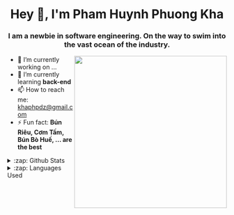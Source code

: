 <h1 align= "center"><b>Hey 👋, I'm Pham Huynh Phuong Kha</b></h1>
<h3 align= "center">I am a newbie in software engineering. On the way to swim into the vast ocean of the industry.</h3>

<img align="right" width="350" height="350" src="https://www.bing.com/images/search?view=detailV2&ccid=KQNWi2vl&id=CA72EDFFF237A3E953F2B00494A2F0EA81489998&thid=OIP.KQNWi2vloH_T9TIYucWKWwHaEK&mediaurl=https%3a%2f%2fc4.wallpaperflare.com%2fwallpaper%2f547%2f392%2f50%2fousama-ranking-anime-boys-simple-background-hd-wallpaper-preview.jpg&cdnurl=https%3a%2f%2fth.bing.com%2fth%2fid%2fR.2903568b6be5a07fd3f53218b9c58a5b%3frik%3dmJlIgerwopQEsA%26pid%3dImgRaw%26r%3d0&exph=410&expw=728&q=boji+anime&simid=608041978281592819&FORM=IRPRST&ck=532F7F78BC3E26D4028E406977A972B7&selectedIndex=0&itb=0&idpp=overlayview&ajaxhist=0&ajaxserp=0">

- 🔭 I’m currently working on ...
- 🌱 I’m currently learning <b>back-end</b>
- 📫 How to reach me: [khaphpdz@gmail.com](khaphpdz@gmail.com)
- ⚡ Fun fact: <b>Bún Riêu, Cơm Tấm, Bún Bò Huế, ... are the best</b>

<details>
  <summary>:zap: Github Stats</summary>
  <img src="https://github-readme-stats.vercel.app/api?username=BlueEyesssss&show_icons=true&title_color=fff&icon_color=79ff97&text_color=9f9f9f&bg_color=151515">
</details>

<details>
  <summary>:zap: Languages Used</summary>
  <img src="https://github-readme-stats.vercel.app/api/top-langs/?username=BlueEyesssss&layout=compact&bg_color=151515&text_color=9f9f9f">
</details>

<!--
**BlueEyesssss/BlueEyesssss** is a ✨ _special_ ✨ repository because its `README.md` (this file) appears on your GitHub profile.

Here are some ideas to get you started:

- 🔭 I’m currently working on ...
- 🌱 I’m currently learning ...
- 👯 I’m looking to collaborate on ...
- 🤔 I’m looking for help with ...
- 💬 Ask me about ...
- 📫 How to reach me: ...
- 😄 Pronouns: ...
- ⚡ Fun fact: ...
-->
